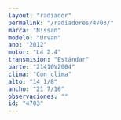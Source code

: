 ```yaml
---
layout: "radiador"
permalink: "/radiadores/4703/"
marca: "Nissan"
modelo: "Urvan"
ano: "2012"
motor: "L4 2.4"
transmision: "Estándar"
parte: "21410VZ004"
clima: "Con clima"
alto: "14 1/8"
ancho: "21 7/16"
observaciones: ""
id: "4703"
---
```


